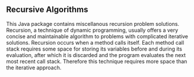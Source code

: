 ## Recursive Algorithms
This Java package contains miscellanous recursion problem solutions. Recursion, a technique of dynamic
programming, usually offers a very concise and maintainable algorithm to problems with complicated 
iterative solutions. Recursion occurs when a method calls itself. Each method call stack requires
some space for storing its variables before and during its evaluation, after which it is discarded 
and the program evaluates the next most recent call stack. Therefore this technique requires more 
space than the iterative approach.